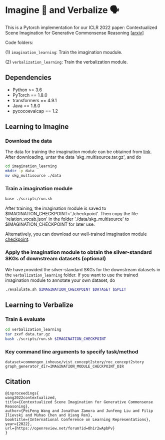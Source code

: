 # Imagine :thought_balloon: and Verbalize :speaking_head: 

This is a Pytorch implementation for our ICLR 2022 paper: 
Contextualized Scene Imagination for Generative Commonsense Reasoning [[arxiv](https://arxiv.org/abs/2112.06318)]

Code folders: 

(1) `imagination_learning`: Train the imagination moudule.

(2) `verbalization_learning`: Train the verbalization module.


## Dependencies

- Python >= 3.6
- PyTorch == 1.8.0
- transformers == 4.9.1
- Java == 1.8.0
- pycocoevalcap == 1.2

## Learning to Imagine

### Download the data

The data for training the imagination module can be obtained from [link](https://drive.google.com/file/d/1mV6HfroEnyxS7eP8T9pGlX27EWru7glW/view?usp=sharing). After downloading, untar the data 'skg_multisource.tar.gz', and do
```bash
cd imagination_learning 
mkdir -p data
mv skg_multisource ./data
```

### Train a imagination module

```bash
base ./scripts/run.sh
```
After training, the imagination module is saved to $IMAGINATION_CHECKPOINT='./checkpoint'. Then copy the file 'relation_vocab.json' in the folder './data/skg_multisource' to $IMAGINATION_CHECKPOINT for later use. 

Alternatively, you can download our well-trained imagination module [checkpoint](https://drive.google.com/file/d/1GQFbirHjASKobcKwxfJGDJcLHXtNDcK4/view?usp=sharing).

### Apply the imagination module to obtain the silver-standard SKGs of downstream datasets (optional)

We have provided the silver-standard SKGs for the downstream datasets in the `verbalization_learning` folder. If you want to use the trained imagination module to annotate your own dataset, do
```bash
./evalulate.sh $IMAGINATION_CHECKPOINT $DATASET $SPLIT
```

## Learning to Verbalize

### Train & evaluate
```bash
cd verbalization_learning
tar zxvf data.tar.gz
bash ./scripts/run.sh $IMAGINATION_CHECKPOINT
```

### Key command line arguments to specify task/method

```plain
dataset=commongen_inhouse/vist_concept2story/roc_concept2story
graph_generator_dir=IMAGINATION_MODULE_CHECKPOINT_DIR
```

## Citation
```
@inproceedings{
wang2022contextualized,
title={Contextualized Scene Imagination for Generative Commonsense Reasoning},
author={PeiFeng Wang and Jonathan Zamora and Junfeng Liu and Filip Ilievski and Muhao Chen and Xiang Ren},
booktitle={International Conference on Learning Representations},
year={2022},
url={https://openreview.net/forum?id=Oh1r2wApbPv}
}
```
